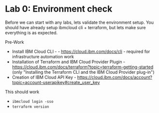 
# Lab 0: Environment check

Before we can start with any labs, lets validate the environment setup. You should have already setup ibmcloud cli + terraform, but lets make sure
everything is as expected.

Pre-Work
* Install IBM Cloud CLI - - https://cloud.ibm.com/docs/cli - required for infrastructure automation work
* Installation of Terraform and IBM Cloud Provider Plugin - https://cloud.ibm.com/docs/terraform?topic=terraform-getting-started (only "Installing the Terraform CLI and the IBM Cloud Provider plug-in")
* Creation of IBM Cloud API Key - https://cloud.ibm.com/docs/account?topic=account-userapikey#create_user_key

This should work
* `ibmcloud login -sso`
* `terraform version`
